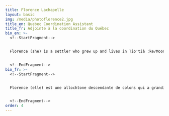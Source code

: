 ```yaml
---
title: Florence Lachapelle
layout: basic
img: /media/photoflorence2.jpg
title_en: Quebec Coordination Assistant
title_fr: Adjointe à la coordination du Québec
bio_en: >-
  <!--StartFragment-->


  Florence (she) is a settler who grew up and lives in Tio'tià :ke/Mooniyang/Montreal. She has been involved in various social and climate justice initiatives, including CEVES - Coalition étudiante pour un virage environnemental et social. She loves mobilizing (talking to people), organizing (working with the people to get stuff done), and believes that activist groups should always be thinking about how they can improve, be more powerful, and win. Florence has two cats and is studying visual arts at UQAM.


  <!--EndFragment-->
bio_fr: >-
  <!--StartFragment-->


  Florence (elle) est une allochtone descendante de colons qui a grandi et habite à Tio’tià :ke/Mooniyang/Montréal. Durant son parcours, elle s’est impliquée dans diverses initiatives de justice sociale et climatique, notamment la CEVES - Coalition étudiante pour un virage environnemental et social. Elle aime la mobilisation (parler au monde), l'organisation (travailler avec le monde pour faire des trucs), et pense que les groupes militants doivent toujours réfléchir à comment ils peuvent s'améliorer, avoir plus de puissance, et gagner. Florence a deux chats et étudie à l’UQAM en arts visuels.


  <!--EndFragment-->
order: 4
---
```

